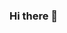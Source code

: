 ### Hi there 👋

<!--
**gianna0912/gianna0912** is a ✨ _special_ ✨ repository because its `README.md` (this file) appears on your GitHub profile.

Here are some ideas to get you started:

- 🔭 I’m currently working on ...
- 🌱 I’m currently learning ...
- 👯 I’m looking to collaborate on ...
- 🤔 I’m looking for help with 
- 💬 Ask me about: Friends, She-ra
- 📫 How to reach me: ...
- 😄 Pronouns: ela/dela
- ⚡ Fun fact:

